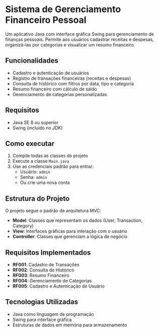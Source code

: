 # Sistema de Gerenciamento Financeiro Pessoal

Um aplicativo Java com interface gráfica Swing para gerenciamento de finanças pessoais. Permite aos usuários cadastrar receitas e despesas, organizá-las por categorias e visualizar um resumo financeiro.

## Funcionalidades

- Cadastro e autenticação de usuários
- Registro de transações financeiras (receitas e despesas)
- Consulta de histórico com filtros por data, tipo e categoria
- Resumo financeiro com cálculo de saldo
- Gerenciamento de categorias personalizadas

## Requisitos

- Java SE 8 ou superior
- Swing (incluído no JDK)

## Como executar

1. Compile todas as classes do projeto
2. Execute a classe `Main.java`
3. Use as credenciais padrão para entrar:
   - Usuário: `admin`
   - Senha: `admin`
   - Ou crie uma nova conta

## Estrutura do Projeto

O projeto segue o padrão de arquitetura MVC:

- **Model**: Classes que representam os dados (User, Transaction, Category)
- **View**: Interfaces gráficas para interação com o usuário
- **Controller**: Classes que gerenciam a lógica de negócio

## Requisitos Implementados

- **RF001**: Cadastro de Transações
- **RF002**: Consulta de Histórico
- **RF003**: Resumo Financeiro
- **RF004**: Gerenciamento de Categorias
- **RF005**: Cadastro e Autenticação de Usuário

## Tecnologias Utilizadas

- Java como linguagem de programação
- Swing para interface gráfica
- Estruturas de dados em memória para armazenamento
